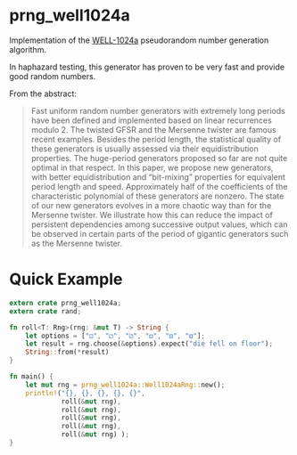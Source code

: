 # prng_well1024a

Implementation of the [WELL-1024a](http://www.iro.umontreal.ca/~panneton/WELLRNG.html) pseudorandom number generation algorithm.

In haphazard testing, this generator has proven to be very fast
and provide good random numbers.

From the abstract:

> Fast uniform random number generators with extremely long periods
> have been defined and implemented based on linear recurrences modulo
> 2. The twisted GFSR and the Mersenne twister are famous recent
> examples. Besides the period length, the statistical quality of
> these generators is usually assessed via their equidistribution
> properties. The huge-period generators proposed so far are not quite
> optimal in that respect. In this paper, we propose new generators,
> with better equidistribution and “bit-mixing” properties for
> equivalent period length and speed. Approximately half of the
> coefficients of the characteristic polynomial of these generators
> are nonzero. The state of our new generators evolves in a more
> chaotic way than for the Mersenne twister. We illustrate how this
> can reduce the impact of persistent dependencies among successive
> output values, which can be observed in certain parts of the period
> of gigantic generators such as the Mersenne twister.

# Quick Example

```rust
extern crate prng_well1024a;
extern crate rand;

fn roll<T: Rng>(rng: &mut T) -> String {
    let options = ["⚀", "⚁", "⚂", "⚃", "⚄", "⚅"];
    let result = rng.choose(&options).expect("die fell on floor");
    String::from(*result)
}

fn main() {
    let mut rng = prng_well1024a::Well1024aRng::new();
    println!("{}, {}, {}, {}, {}",
             roll(&mut rng),
             roll(&mut rng),
             roll(&mut rng),
             roll(&mut rng),
             roll(&mut rng) );
}
```
